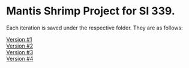 <h1>Mantis Shrimp Project for SI 339.</h1>
  <p>Each iteration is saved under the respective folder. They are as follows:</p>
  <a href="https://ajestes7.github.io/mantisshrimp/version1/">Version #1</a><br />
  <a href="https://ajestes7.github.io/mantisshrimp/version2/">Version #2</a><br />
  <a href="https://ajestes7.github.io/mantisshrimp/version3/">Version #3</a><br />
  <a href="https://ajestes7.github.io/mantisshrimp/version4/">Version #4</a><br />
